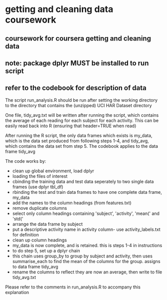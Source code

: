 # getting and cleaning data coursework
## coursework for coursera getting and cleaning data
## note: package dplyr MUST be installed to run script
## refer to the codebook for description of data 

The script run_analysis.R should be run after setting the working
directory to the directory that contains the (unzipped) UCI
HAR Dataset directory

One file, tidy_avg.txt will be written after running the script, which 
contains the average of each reading for each subject for each activity.
This can be easily read back into R (ensuring that header=TRUE when read)

After running the R script, the only data frames which exists is my_data, which
is the data set produced from following steps 1-4, and tidy_avg, which contains the data set from step 5. The codebook applies to the data frame tidy_avg

The code works by:

- clean up global environment, load dplyr
- loading the files of interest
- cbinding the training data and test data seperately to two single data frames (use dplyr tbl_df)
- rbinding the test and train data frames to have one complete data frame, my_data
- add the names to the column headings (from features.txt)
- remove duplicate columns
- select only column headings containing 'subject', 'activity', 'mean(' and 'std('
- arrange the data frame by subject
- put a descriptive activity name in activity column- use activity_labels.txt for definition
- clean up column headings
- my_data is now complete, and is retained. this is steps 1-4 in instructions
- to do step 5, set up a dplyr chain
- this chain uses group_by to group by subject and activity, then uses summarise_each to find the mean of the columns for the group. assigns to data frame tidy_avg
- rename the columns to reflect they are now an average, then write to file tidy_avg.txt

Please refer to the comments in run_analysis.R to accompany this explanation
